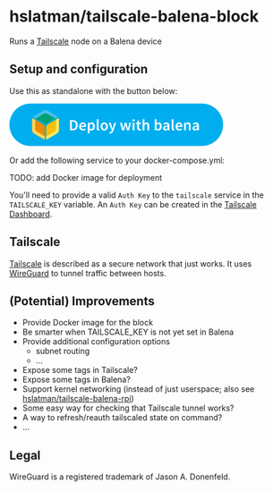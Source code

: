 # hslatman/tailscale-balena-block

Runs a [Tailscale](https://tailscale.com/) node on a Balena device

## Setup and configuration

Use this as standalone with the button below:

[![tailscale block deploy with balena](/deploy.svg)](https://dashboard.balena-cloud.com/deploy?repoUrl=https://github.com/hslatman/tailscale-balena-block)

Or add the following service to your docker-compose.yml:

TODO: add Docker image for deployment

You'll need to provide a valid `Auth Key` to the `tailscale` service in the `TAILSCALE_KEY` variable.
An `Auth Key` can be created in the [Tailscale Dashboard](https://login.tailscale.com/admin/settings/authkeys).

## Tailscale

[Tailscale](https://tailscale.com/) is described as a secure network that just works.
It uses [WireGuard](https://www.wireguard.com/) to tunnel traffic between hosts.

## (Potential) Improvements

* Provide Docker image for the block
* Be smarter when TAILSCALE_KEY is not yet set in Balena
* Provide additional configuration options
    * subnet routing
    * ...
* Expose some tags in Tailscale?
* Expose some tags in Balena?
* Support kernel networking (instead of just userspace; also see [hslatman/tailscale-balena-rpi](https://github.com/hslatman/tailscale-balena-rpi))
* Some easy way for checking that Tailscale tunnel works?
* A way to refresh/reauth tailscaled state on command?
* ...

## Legal

WireGuard is a registered trademark of Jason A. Donenfeld.